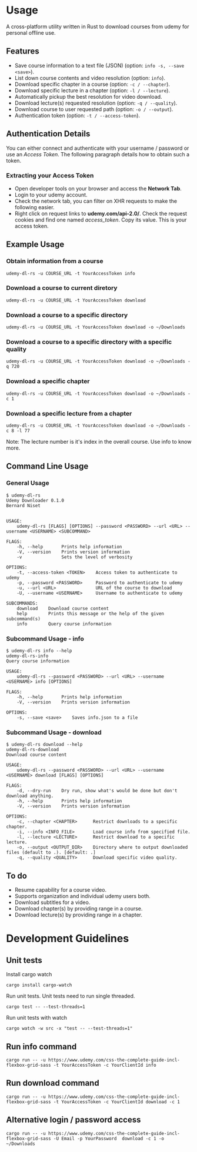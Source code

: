 

# Usage

A cross-platform utility written in Rust to download courses from udemy for personal offline use.

## Features

- Save course information to a text file (JSON) (option: `info -s, --save <save>`).
- List down course contents and video resolution (option: `info`).
- Download specific chapter in a course (option: `-c / --chapter`).
- Download specific lecture in a chapter (option: `-l / --lecture`).
- Automatically pickup the best resolution for video download.
- Download lecture(s) requested resolution (option: `-q / --quality`).
- Download course to user requested path (option: `-o / --output`).
- Authentication token (option: `-t / --access-token`).

## Authentication Details

You can either connect and authenticate with your username / password or use an *Access Token*. The following paragraph details how to obtain such a token.

### Extracting your Access Token

 - Open developer tools on your browser and access the **Network Tab**.
 - Login to your udemy account.
 - Check the network tab, you can filter on XHR requests to make the following easier.
 - Right click on request links to **udemy.com/api-2.0/**. Check the request cookies and find one named *access_token*. Copy its value. This is your access token.

## Example Usage

### Obtain information from a course

    udemy-dl-rs -u COURSE_URL -t YourAccessToken info

### Download a course to current diretory

    udemy-dl-rs -u COURSE_URL -t YourAccessToken download

### Download a course to a specific directory

    udemy-dl-rs -u COURSE_URL -t YourAccessToken download -o ~/Downloads

### Download a course to a specific directory with a specific quality

    udemy-dl-rs -u COURSE_URL -t YourAccessToken download -o ~/Downloads -q 720

### Download a specific chapter

    udemy-dl-rs -u COURSE_URL -t YourAccessToken download -o ~/Downloads -c 1

### Download a specific lecture from a chapter

    udemy-dl-rs -u COURSE_URL -t YourAccessToken download -o ~/Downloads -c 8 -l 77

Note: The lecture number is it's index in the overall course. Use info to know more.

## Command Line Usage

### General Usage

```
$ udemy-dl-rs
Udemy Downloader 0.1.0
Bernard Niset


USAGE:
    udemy-dl-rs [FLAGS] [OPTIONS] --password <PASSWORD> --url <URL> --username <USERNAME> <SUBCOMMAND>

FLAGS:
    -h, --help       Prints help information
    -V, --version    Prints version information
    -v               Sets the level of verbosity

OPTIONS:
    -t, --access-token <TOKEN>    Access token to authenticate to udemy
    -p, --password <PASSWORD>     Password to authenticate to udemy
    -u, --url <URL>               URL of the course to download
    -U, --username <USERNAME>     Username to authenticate to udemy

SUBCOMMANDS:
    download    Download course content
    help        Prints this message or the help of the given subcommand(s)
    info        Query course information
```

### Subcommand Usage - info

```
$ udemy-dl-rs info --help
udemy-dl-rs-info
Query course information

USAGE:
    udemy-dl-rs --password <PASSWORD> --url <URL> --username <USERNAME> info [OPTIONS]

FLAGS:
    -h, --help       Prints help information
    -V, --version    Prints version information

OPTIONS:
    -s, --save <save>    Saves info.json to a file
```


### Subcommand Usage - download

```
$ udemy-dl-rs download --help
udemy-dl-rs-download
Download course content

USAGE:
    udemy-dl-rs --password <PASSWORD> --url <URL> --username <USERNAME> download [FLAGS] [OPTIONS]

FLAGS:
    -d, --dry-run    Dry run, show what's would be done but don't download anything.
    -h, --help       Prints help information
    -V, --version    Prints version information

OPTIONS:
    -c, --chapter <CHAPTER>      Restrict downloads to a specific chapter.
    -i, --info <INFO_FILE>       Load course info from specified file.
    -l, --lecture <LECTURE>      Restrict download to a specific lecture.
    -o, --output <OUTPUT_DIR>    Directory where to output downloaded files (default to .). [default: .]
    -q, --quality <QUALITY>      Download specific video quality.
```



## To do

- Resume capability for a course video.
- Supports organization and individual udemy users both.
- Download subtitles for a video.
- Download chapter(s) by providing range in a course.
- Download lecture(s) by providing range in a chapter.

# Development Guidelines

## Unit tests

Install cargo watch

    cargo install cargo-watch

Run unit tests. Unit tests need to run single threaded.

    cargo test -- --test-threads=1

Run unit tests with watch

    cargo watch -w src -x "test -- --test-threads=1"

## Run info command

    cargo run -- -u https://www.udemy.com/css-the-complete-guide-incl-flexbox-grid-sass -t YourAccessToken -c YourClientId info

## Run download command

    cargo run -- -u https://www.udemy.com/css-the-complete-guide-incl-flexbox-grid-sass -t YourAccessToken -c YourClientId download -c 1

## Alternative login / password access

    cargo run -- -u https://www.udemy.com/css-the-complete-guide-incl-flexbox-grid-sass -U Email -p YourPassword  download -c 1 -o ~/Downloads


